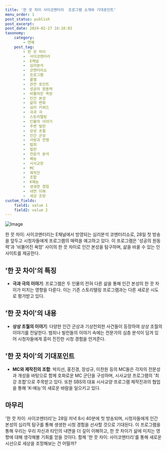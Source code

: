 ```yaml
---
title: '한 끗 차이 사이코멘터리  프로그램 소개와 기대포인트'
menu_order: 1
post_status: publish
post_excerpt: 
post_date: 2024-02-27 16:16:02
taxonomy:
    category:
        - 연예
    post_tag:
        - 한 끗 차이
        -  사이코멘터리
        -  E채널
        -  심리분석
        -  코멘터리쇼
        -  프로그램
        -  꿀잼
        -  관전 포인트
        -  성공의 원동력
        -  비뚤어진 욕망
        -  인간 본성
        -  삶의 변화
        -  심리 키워드
        -  극과 극
        -  스토리텔링
        -  인물의 이야기
        -  주변 빌런
        -  상상 초월
        -  인간 군상
        -  사랑과 전쟁
        -  범죄
        -  빌런
        -  전문가 분석
        -  예능
        -  시사교양
        -  MC
        -  제작진
        -  조합
        -  K예능
        -  생생한 경험
        -  내면 이해
        -  세상 조망
custom_fields:
    field1: value 1
    field2: value 2
---
```


![Image](https://ssl.pstatic.net/mimgnews/image/109/2024/02/26/0005024712_001_20240226122005279.jpg?type=w540)

한 끗 차이: 사이코멘터리는 E채널에서 방영되는 심리분석 코멘터리쇼로, 28일 첫 방송을 앞두고 시청자들에게 프로그램의 매력을 예고하고 있다. 이 프로그램은 '성공의 원동력'과 '비뚤어진 욕망' 사이의 한 끗 차이로 인간 본성을 탐구하며, 삶을 바꿀 수 있는 인사이트를 제공한다.
## '한 끗 차이'의 특징
- **극과 극의 이야기**: 프로그램은 두 인물의 전혀 다른 삶을 통해 인간 본성의 한 끗 차이가 미치는 영향을 다룬다. 이는 기존 스토리텔링 프로그램과는 다른 새로운 시도로 평가받고 있다.
  
## '한 끗 차이'의 내용
- **상상 초월의 이야기**: 다양한 인간 군상과 기상천외한 사건들이 등장하여 상상 초월의 이야기를 전달한다. 범죄나 빌런들의 이야기 속에는 전문가의 심층 분석이 담겨 있어 시청자들에게 흥미 진진한 시청 경험을 안겨준다.
## '한 끗 차이'의 기대포인트
- **MC와 제작진의 조합**: 박지선, 홍진경, 장성규, 이찬원 등의 MC들은 각자의 전문성과 개성을 바탕으로 함께 호화로운 MC 군단을 구성하며, 시사교양 프로그램의 '최강 조합'으로 주목받고 있다. 또한 SBS의 대표 시사교양 프로그램 제작진과의 협업을 통해 'K-예능'의 새로운 바람을 일으키고 있다.
## 마무리
'한 끗 차이: 사이코멘터리'는 28일 저녁 8시 40분에 첫 방송되며, 시청자들에게 인간 본성의 심리적 탐구를 통해 생생한 시청 경험을 선사할 것으로 기대된다. 이 프로그램을 통해 우리는 우리 자신과 타인의 내면을 더 깊이 이해하고, 한 끗 차이가 삶에 미치는 영향에 대해 생각해볼 기회를 얻을 것이다. 함께 '한 끗 차이: 사이코멘터리'를 통해 새로운 시선으로 세상을 조망해보는 건 어떨까?
